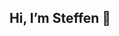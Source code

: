 ## Hi, I’m Steffen 👋



<!---
Steffenkt/Steffenkt is a ✨ special ✨ repository because its `README.md` (this file) appears on your GitHub profile.
You can click the Preview link to take a look at your changes.
--->